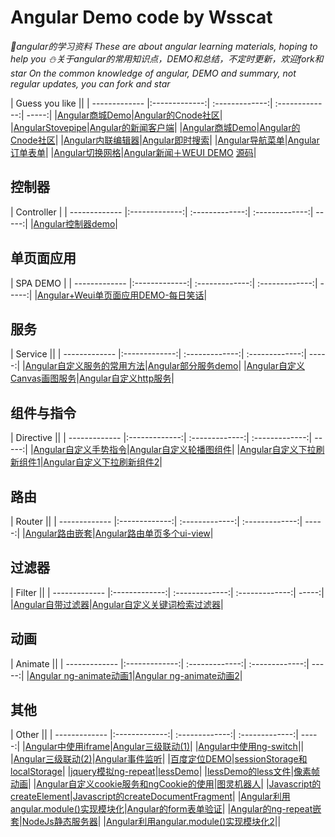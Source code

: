 # Angular Demo code by Wsscat

_:rabbit:angular的学习资料 These are about angular learning materials, hoping to help you :snowman:关于angular的常用知识点，DEMO和总结，不定时更新，欢迎fork和star On the common knowledge of angular, DEMO and summary, not regular updates, you can fork and star_


| Guess you like ||
| ------------- |:-------------:| :-------------:| :-------------:| -----:|
|[Angular商城Demo](https://wscats.github.io/angular-demo/spa/mobie-b2bdemo1/index.html)|[Angular的Cnode社区](https://wscats.github.io/angular-demo/spa/CNode/index.html)|
|[AngularStovepipe](https://wscats.github.io/angular-demo/spa/Stovepipe/index.html)|[Angular的新闻客户端](https://wscats.github.io/angular-demo/spa/TT/index.html)|
|[Angular商城Demo](https://wscats.github.io/angular-demo/spa/mobie-b2bdemo1/index.html)|[Angular的Cnode社区](https://wscats.github.io/angular-demo/spa/CNode/index.html)|
|[Angular内联编辑器](https://wscats.github.io/angular-demo/angularjs5examples/inline-editor/index.html)|[Angular即时搜索](https://wscats.github.io/angular-demo/angularjs5examples/instant-search/index.html)|
|[Angular导航菜单](https://wscats.github.io/angular-demo/angularjs5examples/navigation-menu/index.html)|[Angular订单表单](https://wscats.github.io/angular-demo/angularjs5examples/order-form/index.html)|
|[Angular切换网格](https://wscats.github.io/angular-demo/angularjs5examples/switchable-grid/index.html)|[Angular新闻＋WEUI DEMO](https://wscats.github.io/angular-demo/spa/news/index.html) [源码](https://github.com/Wscats/angular-demo/tree/gh-pages/spa/NodeServerAndApi-Weui-News)|

## 控制器

| Controller |
| ------------- |:-------------:| :-------------:| :-------------:| -----:|
|[Angular控制器demo](https://wscats.github.io/angular-demo/view/student.html)|


## 单页面应用
| SPA DEMO |
| ------------- |:-------------:| :-------------:| :-------------:| -----:|
|[Angular+Weui单页面应用DEMO-每日笑话](https://wscats.github.io/angular-demo/weui每日笑话.html)|


## 服务
| Service ||
| ------------- |:-------------:| :-------------:| :-------------:| -----:|
|[Angular自定义服务的常用方法](https://github.com/Wscats/angular-demo/blob/gh-pages/%E5%B8%B8%E7%94%A8%E8%87%AA%E5%AE%9A%E4%B9%89%E6%9C%8D%E5%8A%A1%E6%96%B9%E6%B3%95.md)|[Angular部分服务demo](https://wscats.github.io/angular-demo/部分服务demo.html)|
|[Angular自定义Canvas画图服务](https://wscats.github.io/angular-demo/Angular自定义Canvas画图服务.html)|[Angular自定义http服务](https://wscats.github.io/angular-demo/自定义http服务.html)|

## 组件与指令
| Directive ||
| ------------- |:-------------:| :-------------:| :-------------:| -----:|
|[Angular自定义手势指令](https://wscats.github.io/angular-demo/自定义手势事件.html)|[Angular自定义轮播图组件](https://wscats.github.io/angular-demo/自定义directive轮播图.html)|
|[Angular自定义下拉刷新组件1](https://wscats.github.io/angular-demo/下拉刷新.html)|[Angular自定义下拉刷新组件2](https://wscats.github.io/angular-demo/Angular自定义下拉刷新组件.html)|

## 路由
| Router ||
| ------------- |:-------------:| :-------------:| :-------------:| -----:|
|[Angular路由嵌套](https://wscats.github.io/angular-demo/UI路由嵌套DEMO.html)|[Angular路由单页多个ui-view](https://wscats.github.io/angular-demo/uiRoute/index.html)|

## 过滤器
| Filter ||
| ------------- |:-------------:| :-------------:| :-------------:| -----:|
|[Angular自带过滤器](https://wscats.github.io/angular-demo/angular自带过滤器.html)|[Angular自定义关键词检索过滤器](https://wscats.github.io/angular-demo/自定义关键词检索过滤器.html)|

## 动画
| Animate ||
| ------------- |:-------------:| :-------------:| :-------------:| -----:|
|[Angular ng-animate动画1](https://wscats.github.io/angular-demo/ng-animate动画.html)|[Angular ng-animate动画2](https://wscats.github.io/angular-demo/ng-animate动画2.html)|


## 其他
| Other ||
| ------------- |:-------------:| :-------------:| :-------------:| -----:|
|[Angular中使用iframe](https://wscats.github.io/angular-demo/iframesdemo.html)|[Angular三级联动(1)](https://wscats.github.io/angular-demo/%E4%B8%89%E7%BA%A7%E8%81%94%E5%8A%A8.html)|
|[Angular中使用ng-switch](https://wscats.github.io/angular-demo/ngSwitch.html)||
|[Angular三级联动(2)](https://wscats.github.io/angular-demo/三级联动改进.html)|[Angular事件监听](https://wscats.github.io/angular-demo/事件监听.html)|
|[百度定位DEMO](https://wscats.github.io/angular-demo/百度地图定位DEMO.html)|[sessionStorage和localStorage](https://wscats.github.io/angular-demo/sessionStoragelocalStorage.html)|
|[jquery模拟ng-repeat](https://wscats.github.io/angular-demo/jquery模拟ng-repeat.html)|[lessDemo](https://wscats.github.io/angular-demo/lessDemo.html)|
|[lessDemo的less文件](https://wscats.github.io/angular-demo/stylesheets/styles.less)|[像素帧动画](https://wscats.github.io/angular-demo/像素动画.html)|
|[Angular自定义cookie服务和ngCookie的使用](https://wscats.github.io/angular-demo/ngCookie.html)|[图灵机器人](https://wscats.github.io/angular-demo/图灵机器人.html)|
|[Javascript的createElement](https://wscats.github.io/angular-demo/createElement.html)|[Javascript的createDocumentFragment](https://wscats.github.io/angular-demo/createDocumentFragment.html)|
|[Angular利用angular.module()实现模块化](https://wscats.github.io/angular-demo/angular模块化.html)|[Angular的form表单验证](https://wscats.github.io/angular-demo/form表单验证.html)|
|[Angular的ng-repeat嵌套](https://wscats.github.io/angular-demo/ng-repeat嵌套.html)|[NodeJs静态服务器](https://github.com/Wscats/angular-demo/tree/gh-pages/diyNodeServer)|
|[Angular利用angular.module()实现模块化2](https://wscats.github.io/angular-demo/angular模块化2.html)||
